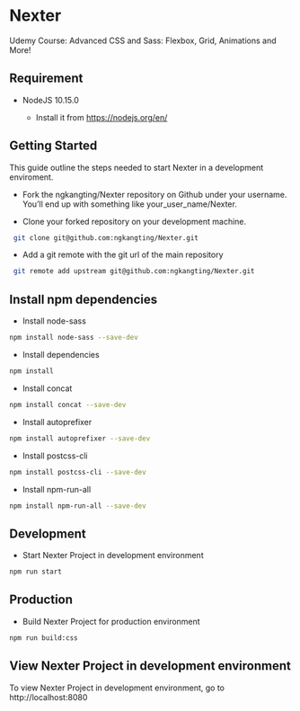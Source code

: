 # Nexter

Udemy Course: Advanced CSS and Sass: Flexbox, Grid, Animations and More!

## Requirement

- NodeJS 10.15.0

  - Install it from https://nodejs.org/en/

## Getting Started

This guide outline the steps needed to start Nexter in a development enviroment.

- Fork the ngkangting/Nexter repository on Github under your username. You’ll end up with something like your_user_name/Nexter.

- Clone your forked repository on your development machine.

```sh
 git clone git@github.com:ngkangting/Nexter.git
```

- Add a git remote with the git url of the main repository

```sh
 git remote add upstream git@github.com:ngkangting/Nexter.git
```

## Install npm dependencies

- Install node-sass

```sh
npm install node-sass --save-dev
```

- Install dependencies

```sh
npm install
```

- Install concat

```sh
npm install concat --save-dev
```

- Install autoprefixer

```sh
npm install autoprefixer --save-dev
```

- Install postcss-cli

```sh
npm install postcss-cli --save-dev
```

- Install npm-run-all

```sh
npm install npm-run-all --save-dev
```

## Development

- Start Nexter Project in development environment

```sh
npm run start
```

## Production

- Build Nexter Project for production environment

```sh
npm run build:css
```

## View Nexter Project in development environment

To view Nexter Project in development environment, go to http://localhost:8080
